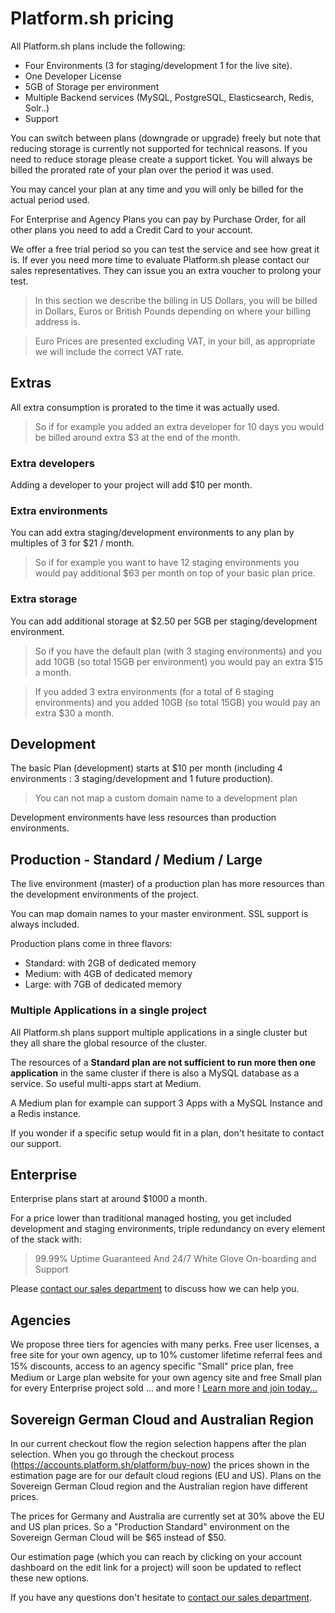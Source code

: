 # Platform.sh pricing

All Platform.sh plans include the following:

* Four Environments (3 for staging/development 1 for the live site).
* One Developer License
* 5GB of Storage per environment
* Multiple Backend services (MySQL, PostgreSQL, Elasticsearch, Redis, Solr..)
* Support

You can switch between plans (downgrade or upgrade) freely but note that
reducing storage is currently not supported for technical reasons. If you need
to reduce storage please create a support ticket. You will always be billed the
prorated rate of your plan over the period it was used.

You may cancel your plan at any time and you will only be billed for the actual
period used.

For Enterprise and Agency Plans you can pay by Purchase Order, for all other
plans you need to add a Credit Card to your account.

We offer a free trial period so you can test the service and see how great it
is. If ever you need more time to evaluate Platform.sh please contact our sales
representatives. They can issue you an extra voucher to prolong your test.

> In this section we describe the billing in US Dollars, you will be billed in
> Dollars, Euros or British Pounds depending on where your billing address is.

> Euro Prices are presented excluding VAT, in your bill, as appropriate we will
> include the correct VAT rate.

## Extras

All extra consumption is prorated to the time it was actually used.

> So if for example you added an extra developer for 10 days you would be billed around  extra $3 at the end of the month.

### Extra developers

Adding a developer to your project will add $10 per month.

### Extra environments

You can add extra staging/development environments to any plan by multiples of 3
for $21 / month.

> So if for example you want to have 12 staging environments you would pay additional $63 per month on top of your basic plan price.

### Extra storage

You can add additional storage at $2.50 per 5GB  per staging/development
environment.

>So if you have the default plan (with 3 staging environments) and you add 10GB (so total 15GB per environment) you would pay an extra $15 a month.

>If you added 3 extra environments (for a total of 6 staging environments) and you added 10GB (so total 15GB) you would pay an extra $30 a month.

## Development

The basic Plan (development) starts at $10 per month (including 4 environments : 3 staging/development and 1 future production).

> You can not map a custom domain name to a development plan

Development environments have less resources than production environments.

## Production - Standard / Medium / Large

The live environment (master) of a production plan has more resources
than the development environments of the project.

You can map domain names to your master environment. SSL support is always
included.

Production plans come in three flavors:

* Standard: with 2GB of dedicated memory
* Medium: with 4GB of dedicated memory
* Large: with 7GB of dedicated memory

### Multiple Applications in a single project

All Platform.sh plans support multiple applications in a single cluster but
they all share the global resource of the cluster.

The resources of a **Standard plan are not sufficient to run more then one
application** in the same cluster if there is also a MySQL database as a service. So useful multi-apps start at Medium.

A Medium plan for example can support 3 Apps with a MySQL Instance and a Redis
instance.

If you wonder if a specific setup would fit in a plan, don't hesitate to
contact our support.

## Enterprise

Enterprise plans start at around $1000 a month.

For a price lower than traditional managed hosting, you get included
development and staging environments, triple redundancy on every element of
the stack with:

>  99.99% Uptime Guaranteed
> And 24/7 White Glove On-boarding and Support

Please [contact our sales department](https://platform.sh/contact/) to discuss how we can help you.

## Agencies

We propose three tiers for agencies with many perks. Free user licenses, a free site for your own agency,  up to 10% customer lifetime referral fees and 15% discounts, access to an agency speciﬁc "Small" price plan, free Medium or Large plan website for your own agency site and free Small plan for every Enterprise project sold ... and more !   [Learn more and join today...](https://platform.sh/solutions/agency)  

## Sovereign German Cloud and Australian Region

In our current checkout flow the region selection happens after the plan selection. When you go through the checkout process (https://accounts.platform.sh/platform/buy-now) the prices shown in the estimation page are for our default cloud regions (EU and US). Plans on the Sovereign German Cloud region and the Australian region have different prices. 

The prices for Germany and Australia are currently set at 30% above the EU and US plan prices. So a "Production Standard" environment on the Sovereign German Cloud will be $65 instead of $50.

Our estimation page (which you can reach by clicking on your account dashboard on the edit link for a project) will soon be updated to reflect these new options.

If you have any questions don't hesitate to [contact our sales department](https://platform.sh/contact/).
